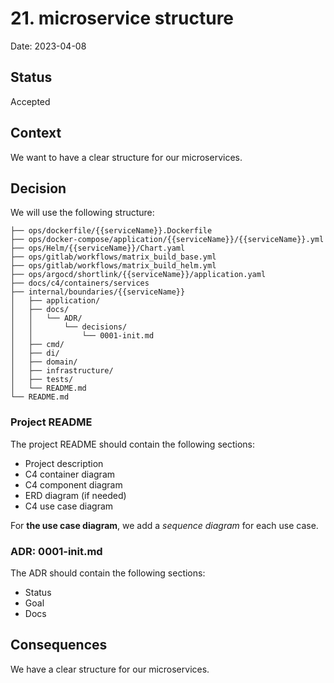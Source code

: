 # 21. microservice structure

Date: 2023-04-08

## Status

Accepted

## Context

We want to have a clear structure for our microservices.

## Decision

We will use the following structure:

```
├── ops/dockerfile/{{serviceName}}.Dockerfile
├── ops/docker-compose/application/{{serviceName}}/{{serviceName}}.yml
├── ops/Helm/{{serviceName}}/Chart.yaml
├── ops/gitlab/workflows/matrix_build_base.yml
├── ops/gitlab/workflows/matrix_build_helm.yml
├── ops/argocd/shortlink/{{serviceName}}/application.yaml
├── docs/c4/containers/services
├── internal/boundaries/{{serviceName}}
│   ├── application/
│   ├── docs/
│   │   └── ADR/
│   │       └── decisions/
│   │           └── 0001-init.md
│   ├── cmd/
│   ├── di/
│   ├── domain/
│   ├── infrastructure/
│   ├── tests/
│   └── README.md
└── README.md
```

### Project README

The project README should contain the following sections:

- Project description
- C4 container diagram
- C4 component diagram
- ERD diagram (if needed)
- C4 use case diagram

For **the use case diagram**, we add a _sequence diagram_ for each use case.

### ADR: 0001-init.md

The ADR should contain the following sections:

- Status
- Goal
- Docs

## Consequences

We have a clear structure for our microservices.
